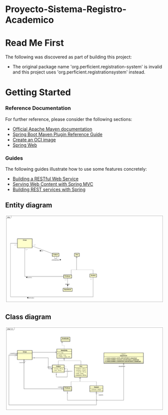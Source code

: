 # Proyecto-Sistema-Registro-Academico

# Read Me First
The following was discovered as part of building this project:

* The original package name 'org.perficient.registration-system' is invalid and this project uses 'org.perficient.registrationsystem' instead.

# Getting Started

### Reference Documentation
For further reference, please consider the following sections:

* [Official Apache Maven documentation](https://maven.apache.org/guides/index.html)
* [Spring Boot Maven Plugin Reference Guide](https://docs.spring.io/spring-boot/docs/2.7.3/maven-plugin/reference/html/)
* [Create an OCI image](https://docs.spring.io/spring-boot/docs/2.7.3/maven-plugin/reference/html/#build-image)
* [Spring Web](https://docs.spring.io/spring-boot/docs/2.7.3/reference/htmlsingle/#web)

### Guides
The following guides illustrate how to use some features concretely:

* [Building a RESTful Web Service](https://spring.io/guides/gs/rest-service/)
* [Serving Web Content with Spring MVC](https://spring.io/guides/gs/serving-web-content/)
* [Building REST services with Spring](https://spring.io/guides/tutorials/rest/)


## Entity diagram

<img src="./resources/images/01-entity-diagram.png" alt="entity-diagram" />

## Class diagram


<img src="./resources/images/02-class-diagram.png" alt="class-diagram" />